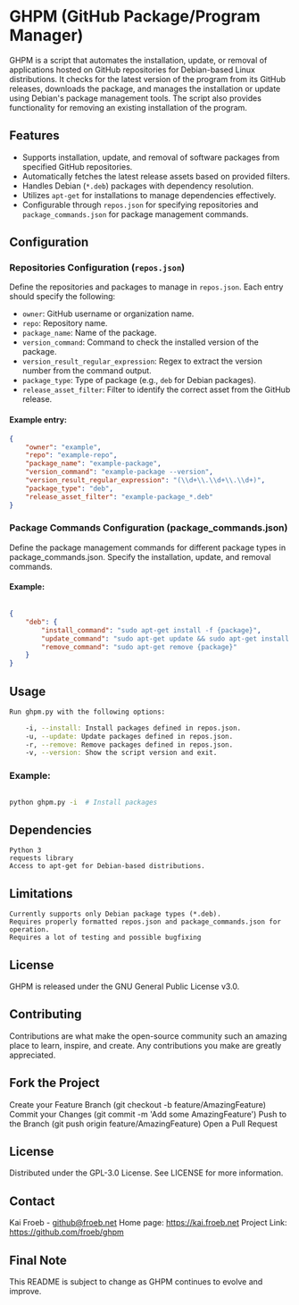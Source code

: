 # GHPM (GitHub Package/Program Manager)

GHPM is a script that automates the installation, update, or removal of applications hosted on GitHub repositories for Debian-based Linux distributions. It checks for the latest version of the program from its GitHub releases, downloads the package, and manages the installation or update using Debian's package management tools. The script also provides functionality for removing an existing installation of the program.

## Features

- Supports installation, update, and removal of software packages from specified GitHub repositories.
- Automatically fetches the latest release assets based on provided filters.
- Handles Debian (`*.deb`) packages with dependency resolution.
- Utilizes `apt-get` for installations to manage dependencies effectively.
- Configurable through `repos.json` for specifying repositories and `package_commands.json` for package management commands.

## Configuration

### Repositories Configuration (`repos.json`)

Define the repositories and packages to manage in `repos.json`. Each entry should specify the following:

- `owner`: GitHub username or organization name.
- `repo`: Repository name.
- `package_name`: Name of the package.
- `version_command`: Command to check the installed version of the package.
- `version_result_regular_expression`: Regex to extract the version number from the command output.
- `package_type`: Type of package (e.g., `deb` for Debian packages).
- `release_asset_filter`: Filter to identify the correct asset from the GitHub release.

#### Example entry:

```json
{
    "owner": "example",
    "repo": "example-repo",
    "package_name": "example-package",
    "version_command": "example-package --version",
    "version_result_regular_expression": "(\\d+\\.\\d+\\.\\d+)",
    "package_type": "deb",
    "release_asset_filter": "example-package_*.deb"
}
```

### Package Commands Configuration (package_commands.json)

Define the package management commands for different package types in package_commands.json. Specify the installation, update, and removal commands.

#### Example:

```json

{
    "deb": {
        "install_command": "sudo apt-get install -f {package}",
        "update_command": "sudo apt-get update && sudo apt-get install -f {package}",
        "remove_command": "sudo apt-get remove {package}"
    }
}
```

## Usage

```bash
Run ghpm.py with the following options:

    -i, --install: Install packages defined in repos.json.
    -u, --update: Update packages defined in repos.json.
    -r, --remove: Remove packages defined in repos.json.
    -v, --version: Show the script version and exit.
```

### Example:

```bash

python ghpm.py -i  # Install packages
```

## Dependencies

    Python 3
    requests library
    Access to apt-get for Debian-based distributions.

## Limitations

    Currently supports only Debian package types (*.deb).
    Requires properly formatted repos.json and package_commands.json for operation.
    Requires a lot of testing and possible bugfixing

## License

GHPM is released under the GNU General Public License v3.0.

  
## Contributing

Contributions are what make the open-source community such an amazing place to learn, inspire, and create. Any contributions you make are greatly appreciated.

## Fork the Project
Create your Feature Branch (git checkout -b feature/AmazingFeature)
Commit your Changes (git commit -m 'Add some AmazingFeature')
Push to the Branch (git push origin feature/AmazingFeature)
Open a Pull Request


## License

Distributed under the GPL-3.0 License. See LICENSE for more information.

## Contact

Kai Froeb - github@froeb.net
Home page: https://kai.froeb.net
Project Link: https://github.com/froeb/ghpm

## Final Note

This README is subject to change as GHPM continues to evolve and improve.
